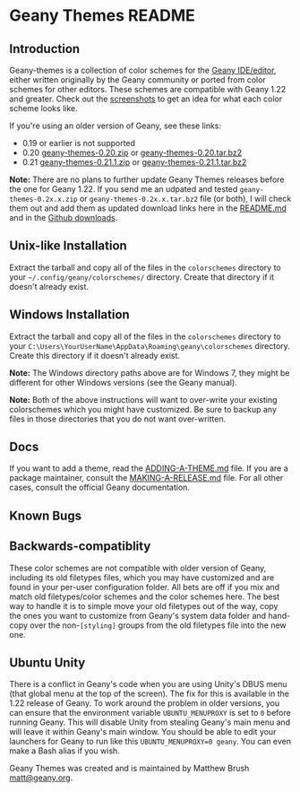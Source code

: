 Geany Themes README
===================

Introduction
------------

Geany-themes is a collection of color schemes for the
[Geany IDE/editor][geany], either written originally by the Geany community
or ported from color schemes for other editors. These schemes are compatible
with Geany 1.22 and greater. Check out the [screenshots][scrn] to get an
idea for what each color scheme looks like.

If you're using an older version of Geany, see these links:

* 0.19 or earlier is not supported
* 0.20 [geany-themes-0.20.zip][020zip] or [geany-themes-0.20.tar.bz2][020tar]
* 0.21 [geany-themes-0.21.1.zip][021zip] or [geany-themes-0.21.1.tar.bz2][021tar]

**Note:** There are no plans to further update Geany Themes releases before
the one for Geany 1.22. If you send me an udpated and tested
`geany-themes-0.2x.x.zip` or `geany-themes-0.2x.x.tar.bz2` file (or both),
I will check them out and add them as updated download links here in the
[README.md][readme] and in the [Github downloads][ghdl].

Unix-like Installation
----------------------

Extract the tarball and copy all of the files in the `colorschemes` directory
to your `~/.config/geany/colorschemes/` directory. Create that directory if it
doesn't already exist.

Windows Installation
--------------------

Extract the tarball and copy all of the files in the `colorschemes` directory
to your `C:\Users\YourUserName\AppData\Roaming\geany\colorschemes` directory.
Create this directory if it doesn't already exist.

**Note:** The Windows directory paths above are for Windows 7, they might be
different for other Windows versions (see the Geany manual).

**Note:** Both of the above instructions will want to over-write your existing
colorschemes which you might have customized. Be sure to backup any files in
those directories that you do not want over-written.

Docs
----

If you want to add a theme, read the [ADDING-A-THEME.md][add-theme] file. If you
are a package maintainer, consult the [MAKING-A-RELEASE.md][make-release] file. For
all other cases, consult the official Geany documentation.

Known Bugs
----------

## Backwards-compatiblity

These color schemes are not compatible with older version of Geany, including
its old filetypes files, which you may have customized and are found in
your per-user configuration folder. All bets are off if you mix and match
old filetypes/color schemes and the color schemes here. The best way to
handle it is to simple move your old filetypes out of the way, copy the ones
you want to customize from Geany's system data folder and hand-copy over the
non-`[styling]` groups from the old filetypes file into the new one.

## Ubuntu Unity

There is a conflict in Geany's code when you are using Unity's DBUS menu (that
global menu at the top of the screen). The fix for this is available in the
1.22 release of Geany. To work around the problem in older versions, you can
ensure that the environment variable `UBUNTU_MENUPROXY` is set to `0` before
running Geany. This will disable Unity from stealing Geany's main menu and
will leave it within Geany's main window. You should be able to edit your
launchers for Geany to run like this `UBUNTU_MENUPROXY=0 geany`. You can even
make a Bash alias if you wish.

Geany Themes was created and is maintained by Matthew Brush <matt@geany.org>.

[geany]: http://www.geany.org
[readme]: https://github.com/codebrainz/geany-themes/blob/master/README.md
[ghdl]: https://github.com/codebrainz/geany-themes/downloads
[scrn]: https://github.com/codebrainz/geany-themes/tree/master/screenshots
[020zip]: https://github.com/downloads/codebrainz/geany-themes/geany-themes-0.20.zip
[020tar]: https://github.com/downloads/codebrainz/geany-themes/geany-themes-0.20.tar.bz2
[021zip]: https://github.com/downloads/codebrainz/geany-themes/geany-themes-0.21.1.zip
[021tar]: https://github.com/downloads/codebrainz/geany-themes/geany-themes-0.21.1.tar.bz2
[add-theme]: https://github.com/geany/geany-themes/blob/master/ADDING-A-THEME.md
[make-release]: https://github.com/geany/geany-themes/blob/master/MAKING-A-RELEASE.md
